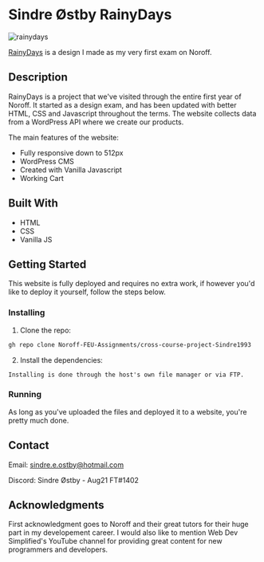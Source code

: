 # Sindre Østby RainyDays

![rainydays](https://user-images.githubusercontent.com/91755046/173196981-721aa952-fe44-4403-86a5-1f73fb1e0bfb.jpg)


[RainyDays](https://gracious-lovelace-9aadfc.netlify.app/index.html) is a design I made as my very first exam on Noroff.

## Description

RainyDays is a project that we've visited through the entire first year of Noroff. It started as a design exam, and has been updated with better HTML, CSS and Javascript throughout the terms. The website collects data from a WordPress API where we create our products.

The main features of the website:

- Fully responsive down to 512px
- WordPress CMS
- Created with Vanilla Javascript
- Working Cart

## Built With

- HTML
- CSS
- Vanilla JS

## Getting Started

This website is fully deployed and requires no extra work, if however you'd like to deploy it yourself, follow the steps below.

### Installing

1. Clone the repo:

```bash
gh repo clone Noroff-FEU-Assignments/cross-course-project-Sindre1993
```

2. Install the dependencies:

```
Installing is done through the host's own file manager or via FTP.
```

### Running

As long as you've uploaded the files and deployed it to a website, you're pretty much done.

## Contact

Email: sindre.e.ostby@hotmail.com

Discord: Sindre Østby - Aug21 FT#1402

## Acknowledgments

First acknowledgment goes to Noroff and their great tutors for their huge part in my developement career. 
I would also like to mention Web Dev Simplified's YouTube channel for providing great content for new programmers and developers. 
